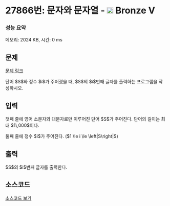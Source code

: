 # 27866번: 문자와 문자열 - <img src="https://static.solved.ac/tier_small/1.svg" style="height:20px" /> Bronze V

<!-- performance -->
### 성능 요약
메모리: 2024 KB, 시간: 0 ms
<!-- end -->

## 문제

[문제 링크](https://boj.kr/27866)


<p>단어 $S$와 정수 $i$가 주어졌을 때, $S$의 $i$번째 글자를 출력하는 프로그램을 작성하시오.</p>



## 입력


<p>첫째 줄에 영어 소문자와 대문자로만 이루어진 단어 $S$가 주어진다. 단어의 길이는 최대 $1\,000$이다.</p>

<p>둘째 줄에 정수 $i$가 주어진다. ($1 \le i \le \left|S\right|$)</p>



## 출력


<p>$S$의 $i$번째 글자를 출력한다.</p>



## 소스코드

[소스코드 보기](문자와%20문자열.cpp)